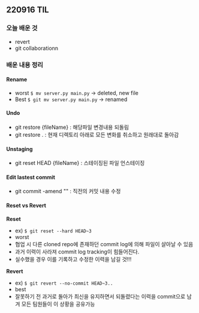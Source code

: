 ## 220916 TIL


### 오늘 배운 것
- revert
- git collaborationn

### 배운 내용 정리

#### Rename
- worst
`$ mv server.py main.py` -> deleted, new file
- Best
`$ git mv server.py main.py` -> renamed

#### Undo
- git restore {fileName} : 해당파일 변경내용 되돌림
- git restore . : 현재 디렉토리 아래로 모든 변화를 취소하고 원래대로 돌아감

#### Unstaging
- git reset HEAD {fileName} : 스테이징된 파일 언스테이징

#### Edit lastest commit
- git commit -amend "" : 직전의 커밋 내용 수정

#### Reset vs Revert
**Reset**
- ex) `$ git reset --hard HEAD~3`
- worst
- 협업 시 다른 cloned repo에 존재하던 commit log에 의해 파일이 살아날 수 있음
- 과거 이력이 사라져 commit log tracking이 힘들어진다.
- 실수했을 경우 이를 기록하고 수정한 이력을 남길 것!!!

**Revert**
- ex) `$ git revert --no-commit HEAD~3..`
- best
- 잘못하기 전 과거로 돌아가 최신을 유지하면서 되돌렸다는 이력을 commit으로 남겨 모든 팀원들이 이 상황을 공유가능
